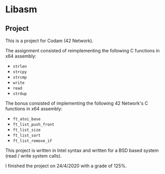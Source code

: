 # Libasm

## Project

This is a project for Codam (42 Network). <br>

The assignment consisted of reimplementing the following C functions in x64 assembly:
- `strlen`
- `strcpy`
- `strcmp`
- `write`
- `read`
- `strdup`

The bonus consisted of implementing the following 42 Network's C functions in x64 assembly:
- `ft_atoi_base`
- `ft_list_push_front`
- `ft_list_size`
- `ft_list_sort`
- `ft_list_remove_if`

This project is written in Intel syntax and written for a BSD based system (read / write system calls).

I finished the project on 24/4/2020 with a grade of 125%.
